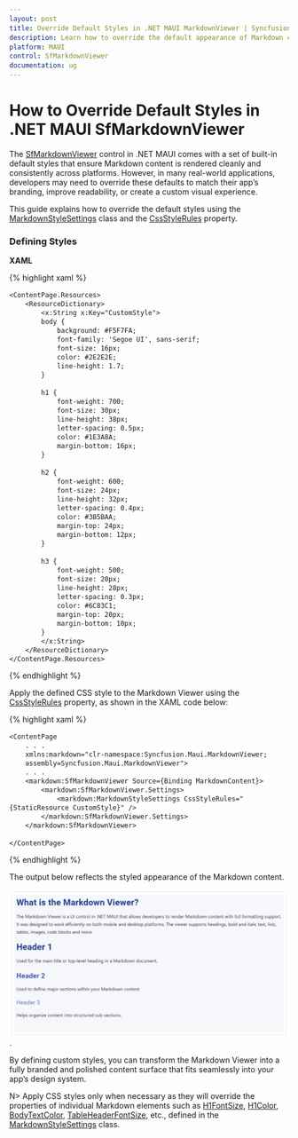 ```yaml
---
layout: post
title: Override Default Styles in .NET MAUI MarkdownViewer | Syncfusion
description: Learn how to override the default appearance of Markdown content using custom CSS in the Syncfusion .NET MAUI MarkdownViewer control.
platform: MAUI
control: SfMarkdownViewer
documentation: ug
---
```


# How to Override Default Styles in .NET MAUI SfMarkdownViewer

The [SfMarkdownViewer](https://help.syncfusion.com/cr/maui/Syncfusion.Maui.MarkdownViewer.SfMarkdownViewer.html) control in .NET MAUI comes with a set of built-in default styles that ensure Markdown content is rendered cleanly and consistently across platforms. However, in many real-world applications, developers may need to override these defaults to match their app’s branding, improve readability, or create a custom visual experience.

This guide explains how to override the default styles using the [MarkdownStyleSettings](https://help.syncfusion.com/cr/maui/Syncfusion.Maui.MarkdownViewer.MarkdownStyleSettings.html) class and the [CssStyleRules](https://help.syncfusion.com/cr/maui/Syncfusion.Maui.MarkdownViewer.MarkdownStyleSettings.html#Syncfusion_Maui_MarkdownViewer_MarkdownStyleSettings_CssStyleRules) property.

### Defining Styles

**XAML**

{% highlight xaml %}

    <ContentPage.Resources>
        <ResourceDictionary>
            <x:String x:Key="CustomStyle">
            body {
                background: #F5F7FA;
                font-family: 'Segoe UI', sans-serif;
                font-size: 16px;
                color: #2E2E2E;
                line-height: 1.7;
            }

            h1 {
                font-weight: 700;
                font-size: 30px;
                line-height: 38px;
                letter-spacing: 0.5px;
                color: #1E3A8A;
                margin-bottom: 16px;
            }

            h2 {
                font-weight: 600;
                font-size: 24px;
                line-height: 32px;
                letter-spacing: 0.4px;
                color: #3B5BAA;
                margin-top: 24px;
                margin-bottom: 12px;
            }

            h3 {
                font-weight: 500;
                font-size: 20px;
                line-height: 28px;
                letter-spacing: 0.3px;
                color: #6C83C1;
                margin-top: 20px;
                margin-bottom: 10px;
            }
            </x:String>
        </ResourceDictionary>
    </ContentPage.Resources>

{% endhighlight %}

Apply the defined CSS style to the Markdown Viewer using the [CssStyleRules](https://help.syncfusion.com/cr/maui/Syncfusion.Maui.MarkdownViewer.MarkdownStyleSettings.html#Syncfusion_Maui_MarkdownViewer_MarkdownStyleSettings_CssStyleRules) property, as shown in the XAML code below:

{% highlight xaml %}

    <ContentPage
        . . .    
        xmlns:markdown="clr-namespace:Syncfusion.Maui.MarkdownViewer;
        assembly=Syncfusion.Maui.MarkdownViewer">
        . . .
        <markdown:SfMarkdownViewer Source={Binding MarkdownContent}>
            <markdown:SfMarkdownViewer.Settings>
                <markdown:MarkdownStyleSettings CssStyleRules="{StaticResource CustomStyle}" />
            </markdown:SfMarkdownViewer.Settings>
        </markdown:SfMarkdownViewer>

    </ContentPage>

{% endhighlight %}

The output below reflects the styled appearance of the Markdown content.

![Overriding default styles output image](Images/maui-markdown-viewer-overriding-styles.png).

By defining custom styles, you can transform the Markdown Viewer into a fully branded and polished content surface that fits seamlessly into your app’s design system.

N> Apply CSS styles only when necessary as they will override the properties of individual Markdown elements such as [H1FontSize](https://help.syncfusion.com/cr/maui/Syncfusion.Maui.MarkdownViewer.MarkdownStyleSettings.html#Syncfusion_Maui_MarkdownViewer_MarkdownStyleSettings_H1FontSize), [H1Color](https://help.syncfusion.com/cr/maui/Syncfusion.Maui.MarkdownViewer.MarkdownStyleSettings.html#Syncfusion_Maui_MarkdownViewer_MarkdownStyleSettings_H1Color), [BodyTextColor](https://help.syncfusion.com/cr/maui/Syncfusion.Maui.MarkdownViewer.MarkdownStyleSettings.html#Syncfusion_Maui_MarkdownViewer_MarkdownStyleSettings_BodyTextColor), [TableHeaderFontSize](https://help.syncfusion.com/cr/maui/Syncfusion.Maui.MarkdownViewer.MarkdownStyleSettings.html#Syncfusion_Maui_MarkdownViewer_MarkdownStyleSettings_TableHeaderFontSize), etc., defined in the [MarkdownStyleSettings](https://help.syncfusion.com/cr/maui/Syncfusion.Maui.MarkdownViewer.MarkdownStyleSettings.html) class.